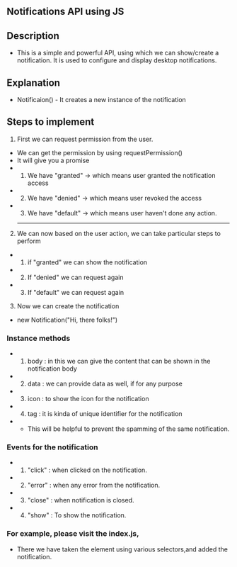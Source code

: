## Notifications API using JS

## Description

- This is a simple and powerful API, using which we can show/create a notification. It is used to configure and display desktop notifications.

## Explanation

- Notificaion() - It creates a new instance of the notification

## Steps to implement

1. First we can request permission from the user.

- We can get the permission by using requestPermission()
- It will give you a promise
- 1.  We have "granted" -> which means user granted the notification access
- 2.  We have "denied" -> which means user revoked the access
- 3.  We have "default" -> which means user haven't done any action.
  <hr/>

2. We can now based on the user action, we can take particular steps to perform

- 1.  if "granted" we can show the notification
- 2.  If "denied" we can request again
- 3. If "default" we can request again

3. Now we can create the notification

- new Notification("Hi, there folks!")

### Instance methods

- 1. body : in this we can give the content that can be shown in the notification body
- 2. data : we can provide data as well, if for any purpose
- 3. icon : to show the icon for the notification
- 4. tag : it is kinda of unique identifier for the notification
- - This will be helpful to prevent the spamming of the same notification.

### Events for the notification

- 1. "click" : when clicked on the notification.
- 2. "error" : when any error from the notification.
- 3. "close" : when notification is closed.
- 4. "show" : To show the notification.

### For example, please visit the index.js,

- There we have taken the element using various selectors,and added the notification.
